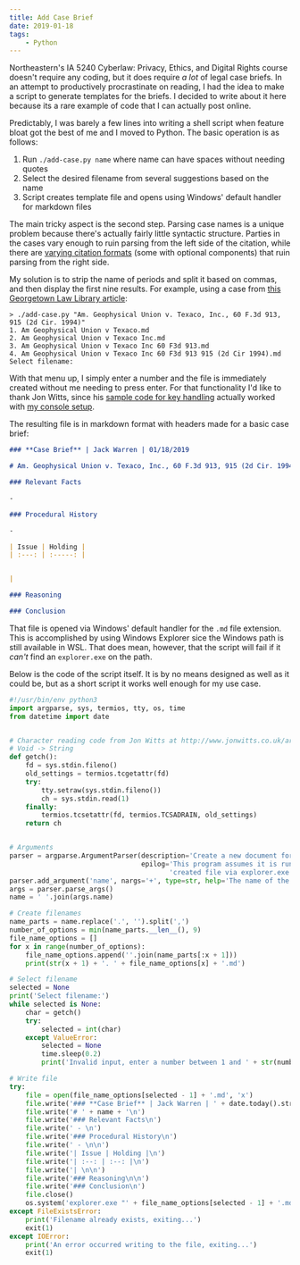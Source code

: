 ```yaml
---
title: Add Case Brief
date: 2019-01-18
tags:
    - Python
---
```


Northeastern's IA 5240 Cyberlaw: Privacy, Ethics, and Digital Rights course doesn't require any coding, but it does require _a lot_ of legal case briefs. In an attempt to productively procrastinate on reading, I had the idea to make a script to generate templates for the briefs. I decided to write about it here because its a rare example of code that I can actually post online.

Predictably, I was barely a few lines into writing a shell script when feature bloat got the best of me and I moved to Python. The basic operation is as follows:

1. Run `./add-case.py name` where name can have spaces without needing quotes
2. Select the desired filename from several suggestions based on the name
3. Script creates template file and opens using Windows' default handler for markdown files

The main tricky aspect is the second step. Parsing case names is a unique problem because there's actually fairly little syntactic structure. Parties in the cases vary enough to ruin parsing from the left side of the citation, while there are [varying citation formats](http://guides.lib.uchicago.edu/c.php?g=620002&p=4316691) (some with optional components) that ruin parsing from the right side.

My solution is to strip the name of periods and split it based on commas, and then display the first nine results. For example, using a case from [this Georgetown Law Library article](http://guides.ll.georgetown.edu/bluebook/citing-cases):

```
> ./add-case.py "Am. Geophysical Union v. Texaco, Inc., 60 F.3d 913, 915 (2d Cir. 1994)"
1. Am Geophysical Union v Texaco.md
2. Am Geophysical Union v Texaco Inc.md
3. Am Geophysical Union v Texaco Inc 60 F3d 913.md
4. Am Geophysical Union v Texaco Inc 60 F3d 913 915 (2d Cir 1994).md
Select filename:

```

With that menu up, I simply enter a number and the file is immediately created without me needing to press enter. For that functionality I'd like to thank Jon Witts, since his [sample code for key handling](http://www.jonwitts.co.uk/archives/896) actually worked with [my console setup](/posts/guides/console).

The resulting file is in markdown format with headers made for a basic case brief:

```markdown
### **Case Brief** | Jack Warren | 01/18/2019

# Am. Geophysical Union v. Texaco, Inc., 60 F.3d 913, 915 (2d Cir. 1994)

### Relevant Facts

-

### Procedural History

-

| Issue | Holding |
| :---: | :-----: |


|

### Reasoning

### Conclusion
```

That file is opened via Windows' default handler for the `.md` file extension. This is accomplished by using Windows Explorer sice the Windows path is still available in WSL. That does mean, however, that the script will fail if it _can't_ find an `explorer.exe` on the path.

Below is the code of the script itself. It is by no means designed as well as it could be, but as a short script it works well enough for my use case.

```python
#!/usr/bin/env python3
import argparse, sys, termios, tty, os, time
from datetime import date


# Character reading code from Jon Witts at http://www.jonwitts.co.uk/archives/896
# Void -> String
def getch():
    fd = sys.stdin.fileno()
    old_settings = termios.tcgetattr(fd)
    try:
        tty.setraw(sys.stdin.fileno())
        ch = sys.stdin.read(1)
    finally:
        termios.tcsetattr(fd, termios.TCSADRAIN, old_settings)
    return ch


# Arguments
parser = argparse.ArgumentParser(description='Create a new document for writing a case brief',
                                 epilog='This program assumes it is running on WSL and will attempt to open the '
                                        'created file via explorer.exe')
parser.add_argument('name', nargs='+', type=str, help='The name of the case')
args = parser.parse_args()
name = ' '.join(args.name)

# Create filenames
name_parts = name.replace('.', '').split(',')
number_of_options = min(name_parts.__len__(), 9)
file_name_options = []
for x in range(number_of_options):
    file_name_options.append(''.join(name_parts[:x + 1]))
    print(str(x + 1) + '. ' + file_name_options[x] + '.md')

# Select filename
selected = None
print('Select filename:')
while selected is None:
    char = getch()
    try:
        selected = int(char)
    except ValueError:
        selected = None
        time.sleep(0.2)
        print('Invalid input, enter a number between 1 and ' + str(number_of_options) + ':')

# Write file
try:
    file = open(file_name_options[selected - 1] + '.md', 'x')
    file.write('### **Case Brief** | Jack Warren | ' + date.today().strftime('%m/%d/%Y') + '\n')
    file.write('# ' + name + '\n')
    file.write('### Relevant Facts\n')
    file.write(' - \n')
    file.write('### Procedural History\n')
    file.write(' - \n\n')
    file.write('| Issue | Holding |\n')
    file.write('| :--: | :--: |\n')
    file.write('| \n\n')
    file.write('### Reasoning\n\n')
    file.write('### Conclusion\n')
    file.close()
    os.system('explorer.exe "' + file_name_options[selected - 1] + '.md"')
except FileExistsError:
    print('Filename already exists, exiting...')
    exit(1)
except IOError:
    print('An error occurred writing to the file, exiting...')
    exit(1)
```

